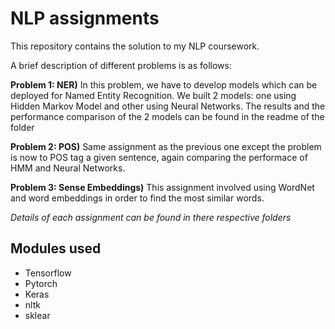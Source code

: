 # NLP assignments

This repository contains the solution to my NLP coursework.

A brief description of different problems is as follows:

**Problem 1: NER)** In this problem, we have to develop models which can be deployed for Named Entity Recognition. We built 2 models: one using Hidden Markov Model and other using Neural Networks. The results and the performance comparison of the 2 models can be found in the readme of the folder

**Problem 2: POS)** Same assignment as the previous one except the problem is now to POS tag a given sentence, again comparing the performace of HMM and Neural Networks.

**Problem 3: Sense Embeddings)** This assignment involved using WordNet and word embeddings in order to find the most similar words.

*Details of each assignment can be found in there respective folders*

## Modules used

* Tensorflow
* Pytorch
* Keras
* nltk
* sklear
